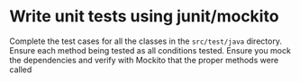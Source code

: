 # Write unit tests using junit/mockito

Complete the test cases for all the classes in the `src/test/java` directory.
Ensure each method being tested as all conditions tested.
Ensure you mock the dependencies and verify with Mockito that the proper methods were called



